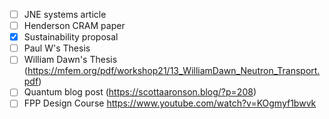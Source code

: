 
  - [ ] JNE systems article
  - [ ] Henderson CRAM paper
  - [x] Sustainability proposal
  - [ ]  Paul W's Thesis
  - [ ] William Dawn's Thesis (https://mfem.org/pdf/workshop21/13_WilliamDawn_Neutron_Transport.pdf)
  - [ ] Quantum blog post (https://scottaaronson.blog/?p=208)
  - [ ] FPP Design Course https://www.youtube.com/watch?v=KOgmyf1bwvk